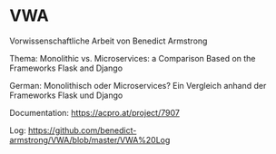 # VWA
Vorwissenschaftliche Arbeit von Benedict Armstrong

Thema: Monolithic vs. Microservices: a Comparison Based on the Frameworks Flask and Django

German: Monolithisch oder Microservices? Ein Vergleich anhand der Frameworks Flask und Django

Documentation: https://acpro.at/project/7907

Log: https://github.com/benedict-armstrong/VWA/blob/master/VWA%20Log

